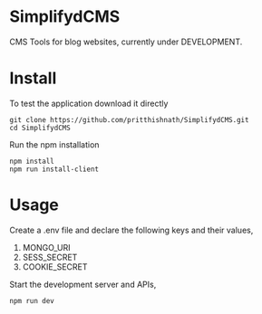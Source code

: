 # SimplifydCMS

CMS Tools for blog websites, currently under DEVELOPMENT.

# Install

To test the application download it directly

```
git clone https://github.com/pritthishnath/SimplifydCMS.git
cd SimplifydCMS
```

Run the npm installation

```
npm install
npm run install-client
```

# Usage

Create a .env file and declare the following keys and their values,

1.  MONGO_URI
2.  SESS_SECRET
3.  COOKIE_SECRET

Start the development server and APIs,

```
npm run dev
```
